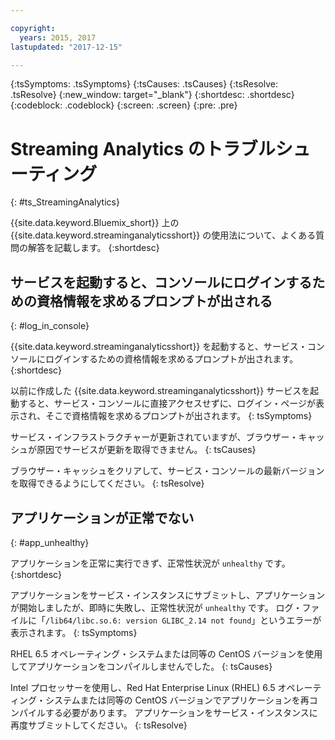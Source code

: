 ```yaml
---

copyright:
  years: 2015, 2017
lastupdated: "2017-12-15"

---
```


<!-- Attribute definitions -->
{:tsSymptoms: .tsSymptoms}
{:tsCauses: .tsCauses}
{:tsResolve: .tsResolve}
{:new_window: target="_blank"}
{:shortdesc: .shortdesc}
{:codeblock: .codeblock}
{:screen: .screen}
{:pre: .pre}

# Streaming Analytics のトラブルシューティング
{: #ts_StreamingAnalytics}

{{site.data.keyword.Bluemix_short}} 上の {{site.data.keyword.streaminganalyticsshort}} の使用法について、よくある質問の解答を記載します。
{:shortdesc}

## サービスを起動すると、コンソールにログインするための資格情報を求めるプロンプトが出される
{: #log_in_console}

{{site.data.keyword.streaminganalyticsshort}} を起動すると、サービス・コンソールにログインするための資格情報を求めるプロンプトが出されます。
{:shortdesc}

以前に作成した {{site.data.keyword.streaminganalyticsshort}} サービスを起動すると、サービス・コンソールに直接アクセスせずに、ログイン・ページが表示され、そこで資格情報を求めるプロンプトが出されます。
{: tsSymptoms}

サービス・インフラストラクチャーが更新されていますが、ブラウザー・キャッシュが原因でサービスが更新を取得できません。
{: tsCauses}

ブラウザー・キャッシュをクリアして、サービス・コンソールの最新バージョンを取得できるようにしてください。
{: tsResolve}

## アプリケーションが正常でない
{: #app_unhealthy}

アプリケーションを正常に実行できず、正常性状況が `unhealthy` です。
{:shortdesc}

アプリケーションをサービス・インスタンスにサブミットし、アプリケーションが開始しましたが、即時に失敗し、正常性状況が `unhealthy` です。 ログ・ファイルに「`/lib64/libc.so.6: version GLIBC_2.14 not found`」というエラーが表示されます。
{: tsSymptoms}

RHEL 6.5 オペレーティング・システムまたは同等の CentOS バージョンを使用してアプリケーションをコンパイルしませんでした。
{: tsCauses}

Intel プロセッサーを使用し、Red Hat Enterprise Linux (RHEL) 6.5 オペレーティング・システムまたは同等の CentOS バージョンでアプリケーションを再コンパイルする必要があります。 アプリケーションをサービス・インスタンスに再度サブミットしてください。
{: tsResolve}
